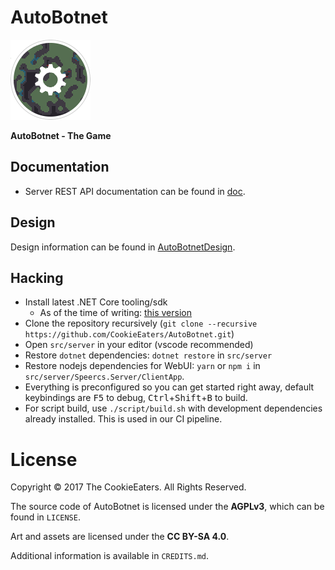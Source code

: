
# AutoBotnet

<img src="media/logo.png" width="128" height="128" />

**AutoBotnet - The Game**

## Documentation

- Server REST API documentation can be found in [doc](doc/).

## Design

Design information can be found in [AutoBotnetDesign](https://github.com/CookieEaters/AutoBotnetDesign).

## Hacking

- Install latest .NET Core tooling/sdk
  - As of the time of writing: [this version](https://github.com/dotnet/core/blob/master/release-notes/download-archives/1.1.1-download.md)
- Clone the repository recursively (`git clone --recursive https://github.com/CookieEaters/AutoBotnet.git`)
- Open `src/server` in your editor (vscode recommended)
- Restore `dotnet` dependencies: `dotnet restore` in `src/server`
- Restore nodejs dependencies for WebUI: `yarn` or `npm i` in `src/server/Speercs.Server/ClientApp`.
- Everything is preconfigured so you can get started right away, default keybindings are <kbd>F5</kbd> to debug, <kbd>Ctrl</kbd>+<kbd>Shift</kbd>+<kbd>B</kbd> to build.
- For script build, use `./script/build.sh` with development dependencies
already installed. This is used in our CI pipeline.

# License

Copyright © 2017 The CookieEaters. All Rights Reserved.

The source code of AutoBotnet is licensed under the **AGPLv3**, which can
be found in `LICENSE`.

Art and assets are licensed under the **CC BY-SA 4.0**.

Additional information is available in `CREDITS.md`.
